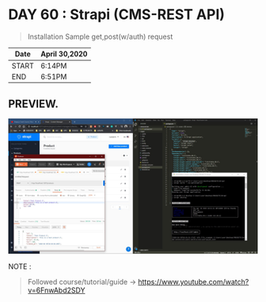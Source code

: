 # DAY 60 : Strapi (CMS-REST API)
> Installation
> Sample get,post(w/auth) request


| Date | April 30,2020 |
| ------ | ------ |
| START | 6:14PM |
| END | 6:51PM |


## PREVIEW.
![Preview](Untitled.jpg)


NOTE : 
> Followed course/tutorial/guide ->
> https://www.youtube.com/watch?v=6FnwAbd2SDY
